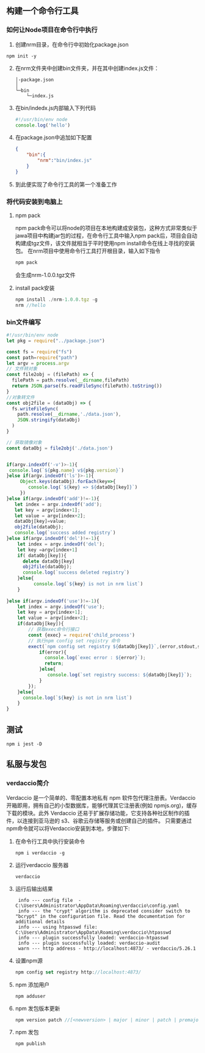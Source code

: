 ## 构建一个命令行工具

### 如何让Node项目在命令行中执行

1. 创建nrm目录，在命令行中初始化package.json

```node
npm init -y
```

2. 在nrm文件夹中创建bin文件夹，并在其中创建index.js文件：

   ```
   │-package.json
   │  
   └─bin
       └─index.js
   
   ```

3. 在bin/indedx.js内部输入下列代码

   ```js
   #!/usr/bin/env node 
   console.log('hello')
   ```

4. 在package.json中追加如下配置

   ```json
   {
       "bin":{
           "nrm":"bin/index.js"
       }
   }
   ```

5. 到此便实现了命令行工具的第一个准备工作

### 将代码安装到电脑上

1. npm pack

   npm pack命令可以将node的项目在本地构建成安装包，这种方式非常类似于jawa项目中构建jar包的过程，在命令行工具中输入npm pack后，项目会自动构建成tgz文件，该文件就相当于平时使用npm install命令在线上寻找的安装包。
   在nrm项目中使用命令行工具打开根目录，输入如下指令

   ```js
   npm pack
   ```

   会生成nrm-1.0.0.tgz文件

2. install pack安装

   ```js
   npm install ./nrm-1.0.0.tgz -g
   nrm //hello
   ```

### bin文件编写

```js
#!/usr/bin/env node 
let pkg = require("../package.json")

const fs = require("fs")
const path=require("path")
let argv = process.argv
// 文件转对象
const file2obj = (filePath) => {
  filePath = path.resolve(__dirname,filePath)
  return JSON.parse(fs.readFileSync(filePath).toString())
}
//对象转文件
const obj2file = (dataObj) => {
  fs.writeFileSync(
    path.resolve(__dirname,'./data.json'),
	JSON.stringify(dataObj)
  )
}

// 获取镜像对象
const dataObj = file2obj('./data.json')


if(argv.indexOf('-v')>-1){
 console.log(`${pkg.name} v${pkg.version}`)
}else if(argv.indexOf('ls')>-1){
	 Object.keys(dataObj).forEach(key=>{
		console.log(`${key} => ${dataObj[key]}`)
	 })
}else if(argv.indexOf('add')!=-1){
   let index = argv.indexOf('add');
   let key = argv[index+1];
   let value = argv[index+2];
   dataObj[key]=value;
   obj2file(dataObj);
   console.log(`success added registry`)
}else if(argv.indexOf('del')!=-1){
	let index = argv.indexOf('del');
	let key =argv[index+1]
    if( dataObj[key]){
	  delete dataObj[key]
	  obj2file(dataObj);
	  console.log(`success deleted registry`)
	}else{
		  console.log(`${key} is not in nrm list`)
	}
	
}else if(argv.indexOf('use')!=-1){
	let index = argv.indexOf('use');
	let key = argv[index+1];
    let value = argv[index+2];
	if(dataObj[key]){
		// 获取exec命令行接口
		const {exec} = require('child_process')
		// 执行npm config set registry 命令
		exect(`npm config set registry ${dataObj[key]}`,(error,stdout,stderr)=>{
			if(error){
			  console.log(`exec error : ${error}`);
			  return;
			}else{
			   console.log(`set registry success: ${dataObj[key]}`);
			}
		});
	}else{
	  console.log(`${key} is not in nrm list`)
	}
}

```

## 测试

```
npm i jest -D
```

## 私服与发包



### verdaccio简介

Verdaccio 是一个简单的、零配置本地私有 npm 软件包代理注册表。Verdaccio 开箱即用，拥有自己的小型数据库，能够代理其它注册表(例如 npmjs.org)，缓存下载的模块。此外 Verdaccio 还易于扩展存储功能，它支持各种社区制作的插件，以连接到亚马逊的 s3、谷歌云存储等服务或创建自己的插件。
只需要通过npm命令就可以将Verdaccio安装到本地，步骤如下:

1. 在命令行工具中执行安装命令

   ```
   npm i verdaccio -g
   ```

2. 运行verdaccio 服务器

   ```
   verdaccio
   ```

   

3. 运行后输出结果

   ```
    info --- config file  - C:\Users\Administrator\AppData\Roaming\verdaccio\config.yaml
    info --- the "crypt" algorithm is deprecated consider switch to "bcrypt" in the configuration file. Read the documentation for additional details
    info --- using htpasswd file: C:\Users\Administrator\AppData\Roaming\verdaccio\htpasswd
    info --- plugin successfully loaded: verdaccio-htpasswd
    info --- plugin successfully loaded: verdaccio-audit
    warn --- http address - http://localhost:4873/ - verdaccio/5.26.1
   ```

4. 设置npm源

   ```js
   npm config set registry http://localhost:4873/
   ```

5. npm 添加用户

   ```
   npm adduser
   ```

   

6. npm 发包版本更新

   ```js
   npm version patch //[<newversion> | major | minor | patch | premajor | preminor | prepatch | prerelease | from-git]
   ```

7. npm 发包

   ```
   npm publish
   ```

   

